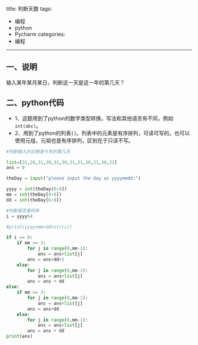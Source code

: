 title: 判断天数
tags:
- 编程
- python
- Pycharm
categories:
- 编程
---

## 一、说明
输入某年某月某日，判断这一天是这一年的第几天？

## 二、python代码
- 1、这题用到了python的数字类型转换。写法和其他语言有不同，例如`int(abc)`。
- 2、用到了python的列表`[]`。列表中的元素是有序排列，可读可写的。也可以使用元组，元祖也是有序排列，区别在于只读不写。


```python
#判断输入的日期是今年的第几天

list=[31,28,31,30,31,30,31,31,30,31,30,31]
ans = 0

theDay = input("please input the day as yyyymmdd:")

yyyy = int(theDay[0:4])
mm = int(theDay[4:6])
dd = int(theDay[6:8])

#判断是否是闰年
i = yyyy%4

#print(yyyy+mm+dd+str(i))

if i == 0:
    if mm >= 3:
        for j in range(0,mm-1):
            ans = ans+list[j]
        ans = ans+dd+1
    else:
        for j in range(0,mm-1):
            ans = ans+list[j]
        ans = ans + dd
else:
    if mm >= 3:
        for j in range(0,mm-1):
            ans = ans+list[j]
        ans = ans+dd
    else:
        for j in range(0,mm-1):
            ans = ans+list[j]
        ans = ans + dd
print(ans)



```
